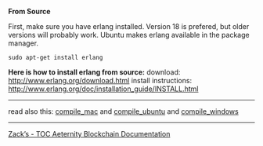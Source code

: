 **From Source**

First, make sure you have erlang installed. Version 18 is prefered, 
but older versions will probably work. Ubuntu makes erlang available in 
the package manager.

```
sudo apt-get install erlang
```

**Here is how to install erlang from source:**
download: http://www.erlang.org/download.html
install instructions: http://www.erlang.org/doc/installation_guide/INSTALL.html

***
read also this: [compile_mac](compile_mac) and [compile_ubuntu](compile_ubuntu) and [compile_windows](compile_windows)
***
[Zack’s - TOC Aeternity Blockchain Documentation](Zack_Docs_TOC)